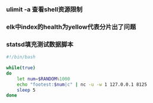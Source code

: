 ### ulimit -a  查看shell资源限制

### elk中index的health为yellow代表分片出了问题

### statsd填充测试数据脚本

```bash
#!/bin/bash

while(true)
do
	let num=$RANDOM%1000
	echo "footest:$num|c" | nc -u -w 1 127.0.0.1 8125
	sleep 5
done
```


